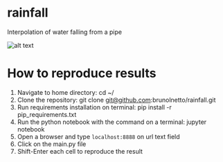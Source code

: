 # rainfall

Interpolation of water falling from a pipe 

![alt text](https://imgur.com/a/9wmVw99)

# How to reproduce results

1) Navigate to home directory: cd ~/
2) Clone the repository: git clone git@github.com:brunolnetto/rainfall.git
3) Run requirements installation on terminal: pip install -r pip_requirements.txt
4) Run the python notebook with the command on a terminal: jupyter notebook
5) Open a browser and type ```localhost:8888``` on url text field
6) Click on the main.py file
7) Shift-Enter each cell to reproduce the result
